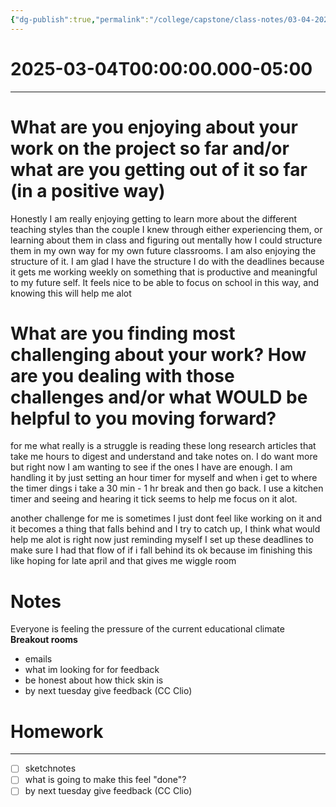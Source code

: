 ```yaml
---
{"dg-publish":true,"permalink":"/college/capstone/class-notes/03-04-2025/","tags":["class-notes"],"noteIcon":""}
---
```


# 2025-03-04T00:00:00.000-05:00
---
# What are you enjoying about your work on the project so far and/or what are you getting out of it so far (in a positive way)

Honestly I am really enjoying getting to learn more about the different teaching styles than the couple I knew through either experiencing them, or learning about them in class and figuring out mentally how I could structure them in my own way for my own future classrooms. I am also enjoying the structure of it. I am glad I have the structure I do with the deadlines because it gets me working  weekly on something that is productive and meaningful to my future self. It feels nice to be able to focus on school in this way, and knowing this will help me alot

# What are you finding most challenging about your work? How are you dealing with those challenges and/or what WOULD be helpful to you moving forward?
 for me what really is a struggle is reading these long research articles that take me hours to digest and understand and take notes on. I do want more but right now I am wanting to see if the ones I have are enough. I am handling it by just setting an hour timer for myself and when i get to where the timer dings i take a 30 min - 1 hr break and then go back. I use a kitchen timer and seeing and hearing it tick seems to help me focus on it alot.

another challenge for me is sometimes I just dont feel like working on it and it becomes a thing that falls behind and I try to catch up, I think what would help me alot is right now just reminding myself I set up these deadlines to make sure I had that flow of if i fall behind its ok because im finishing this like hoping for late april and that gives me wiggle room

# Notes
Everyone is feeling the pressure of the current educational climate 
**Breakout rooms**
- emails
- what im looking for for feedback
- be honest about how thick skin is
- by next tuesday give feedback (CC Clio)

# Homework
---
- [ ] sketchnotes 
- [ ] what is going to make this feel "done"?
- [ ] by next tuesday give feedback (CC Clio)